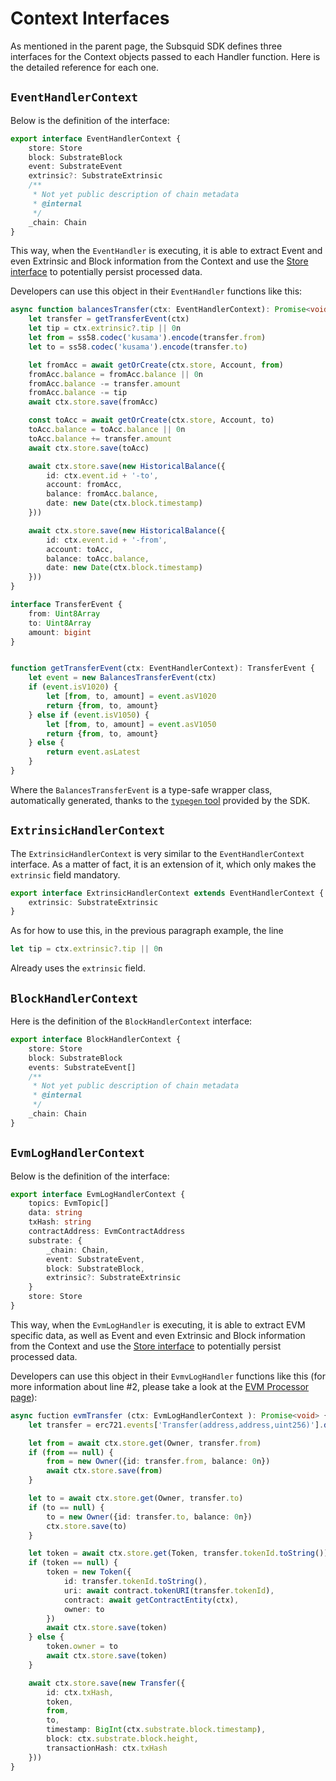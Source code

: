 # Context Interfaces

As mentioned in the parent page, the Subsquid SDK defines three interfaces for the Context objects passed to each Handler function. Here is the detailed reference for each one.

## `EventHandlerContext`

Below is the definition of the interface:

```typescript
export interface EventHandlerContext {
    store: Store
    block: SubstrateBlock
    event: SubstrateEvent
    extrinsic?: SubstrateExtrinsic
    /**
     * Not yet public description of chain metadata
     * @internal
     */
    _chain: Chain
}
```

This way, when the `EventHandler` is executing, it is able to extract Event and even Extrinsic and Block information from the Context and use the [Store interface](../store-interface.md) to potentially persist processed data.

Developers can use this object in their `EventHandler` functions like this:

```typescript
async function balancesTransfer(ctx: EventHandlerContext): Promise<void> {
    let transfer = getTransferEvent(ctx)
    let tip = ctx.extrinsic?.tip || 0n
    let from = ss58.codec('kusama').encode(transfer.from)
    let to = ss58.codec('kusama').encode(transfer.to)

    let fromAcc = await getOrCreate(ctx.store, Account, from)
    fromAcc.balance = fromAcc.balance || 0n
    fromAcc.balance -= transfer.amount
    fromAcc.balance -= tip
    await ctx.store.save(fromAcc)

    const toAcc = await getOrCreate(ctx.store, Account, to)
    toAcc.balance = toAcc.balance || 0n
    toAcc.balance += transfer.amount
    await ctx.store.save(toAcc)

    await ctx.store.save(new HistoricalBalance({
        id: ctx.event.id + '-to',
        account: fromAcc,
        balance: fromAcc.balance,
        date: new Date(ctx.block.timestamp)
    }))

    await ctx.store.save(new HistoricalBalance({
        id: ctx.event.id + '-from',
        account: toAcc,
        balance: toAcc.balance,
        date: new Date(ctx.block.timestamp)
    }))
}

interface TransferEvent {
    from: Uint8Array
    to: Uint8Array
    amount: bigint
}


function getTransferEvent(ctx: EventHandlerContext): TransferEvent {
    let event = new BalancesTransferEvent(ctx)
    if (event.isV1020) {
        let [from, to, amount] = event.asV1020
        return {from, to, amount}
    } else if (event.isV1050) {
        let [from, to, amount] = event.asV1050
        return {from, to, amount}
    } else {
        return event.asLatest
    }
}
```

Where the `BalancesTransferEvent` is a type-safe wrapper class, automatically generated, thanks to the [`typegen` tool](../substrate-support/typegen/) provided by the SDK.

## `ExtrinsicHandlerContext`

The `ExtrinsicHandlerContext` is very similar to the `EventHandlerContext` interface. As a matter of fact, it is an extension of it, which only makes the `extrinsic` field mandatory.

```typescript
export interface ExtrinsicHandlerContext extends EventHandlerContext {
    extrinsic: SubstrateExtrinsic
}
```

As for how to use this, in the previous paragraph example, the line

```typescript
let tip = ctx.extrinsic?.tip || 0n
```

Already uses the `extrinsic` field.

## `BlockHandlerContext`

Here is the definition of the `BlockHandlerContext` interface:

```typescript
export interface BlockHandlerContext {
    store: Store
    block: SubstrateBlock
    events: SubstrateEvent[]
    /**
     * Not yet public description of chain metadata
     * @internal
     */
    _chain: Chain
}
```

## `EvmLogHandlerContext`

Below is the definition of the interface:

```typescript
export interface EvmLogHandlerContext {
    topics: EvmTopic[]
    data: string
    txHash: string
    contractAddress: EvmContractAddress
    substrate: {
        _chain: Chain,
        event: SubstrateEvent,
        block: SubstrateBlock,
        extrinsic?: SubstrateExtrinsic
    }
    store: Store
}
```

This way, when the `EvmLogHandler` is executing, it is able to extract EVM specific data, as well as Event and even Extrinsic and Block information from the Context and use the [Store interface](../store-interface.md) to potentially persist processed data.

Developers can use this object in their `EvmvLogHandler` functions like this (for more information about line #2, please take a look at the [EVM Processor page](../evm-support/evm-squid-processor.md#abi-interface-and-decoding)):

```typescript
async fuction evmTransfer (ctx: EvmLogHandlerContext ): Promise<void> {
    let transfer = erc721.events['Transfer(address,address,uint256)'].decode(ctx)

    let from = await ctx.store.get(Owner, transfer.from)
    if (from == null) {
        from = new Owner({id: transfer.from, balance: 0n})
        await ctx.store.save(from)
    }

    let to = await ctx.store.get(Owner, transfer.to)
    if (to == null) {
        to = new Owner({id: transfer.to, balance: 0n})
        ctx.store.save(to)
    }

    let token = await ctx.store.get(Token, transfer.tokenId.toString())
    if (token == null) {
        token = new Token({
            id: transfer.tokenId.toString(),
            uri: await contract.tokenURI(transfer.tokenId),
            contract: await getContractEntity(ctx),
            owner: to
        })
        await ctx.store.save(token)
    } else {
        token.owner = to
        await ctx.store.save(token)
    }

    await ctx.store.save(new Transfer({
        id: ctx.txHash,
        token,
        from,
        to,
        timestamp: BigInt(ctx.substrate.block.timestamp),
        block: ctx.substrate.block.height,
        transactionHash: ctx.txHash
    }))
}
```

